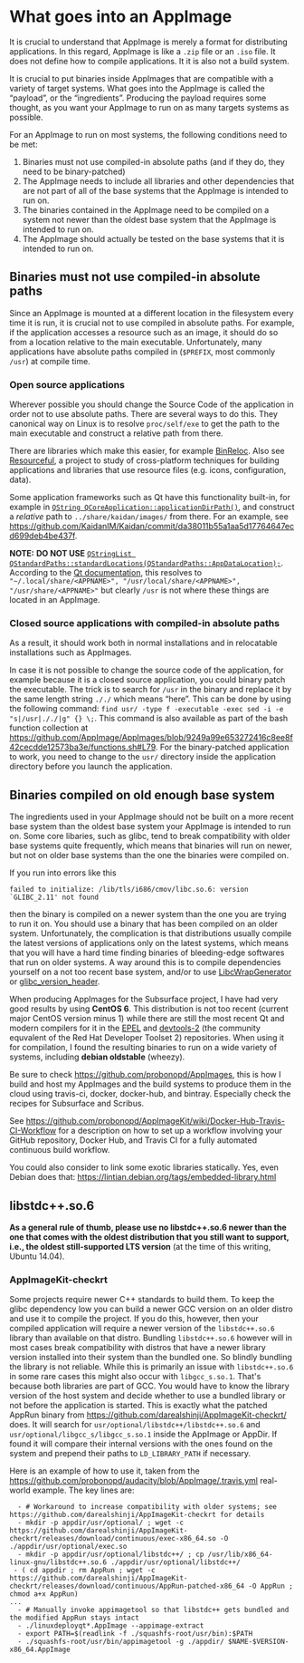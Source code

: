 # What goes into an AppImage

It is crucial to understand that AppImage is merely a format for distributing applications. In this regard, AppImage 
is like a `.zip` file or an `.iso` file. It does not define how to compile applications. 
It it is also not a build system.

It is crucial to put binaries inside AppImages that are compatible with a variety of target systems. 
What goes into the AppImage is called the “payload”, or the “ingredients”.
Producing the payload requires some thought, as you want your AppImage to run on as many targets systems as possible.

For an AppImage to run on most systems, the following conditions need to be met:
 1. Binaries must not use compiled-in absolute paths (and if they do, they need to be binary-patched)
 1. The AppImage needs to include all libraries and other dependencies that are not part of all of the base systems that the AppImage is intended to run on.
 1. The binaries contained in the AppImage need to be compiled on a system not newer than the oldest base system that the AppImage is intended to run on.
 1. The AppImage should actually be tested on the base systems that it is intended to run on.


## Binaries must not use compiled-in absolute paths

Since an AppImage is mounted at a different location in the filesystem every time it is run, it is crucial not to use compiled in absolute paths. For example, if the application accesses a resource such as an image, it should do so from a location relative to the main executable. Unfortunately, many applications have absolute paths compiled in (`$PREFIX`, most commonly `/usr`) at compile time.

### Open source applications

Wherever possible you should change the Source Code of the application in order not to use absolute paths. There are several ways to do this. They canonical way on Linux is to resolve `proc/self/exe` to get the path to the main executable and construct a relative path from there.

There are libraries which make this easier, for example [BinReloc](https://github.com/limbahq/binreloc). Also see [Resourceful](https://github.com/drbenmorgan/Resourceful), a project to study of cross-platform techniques for building applications and libraries that use resource files (e.g. icons, configuration, data).

Some application frameworks such as Qt have this functionality built-in, for example in [`QString QCoreApplication::applicationDirPath()`](http://doc.qt.io/qt-5/qcoreapplication.html#applicationDirPath), and construct a _relative_ path to `../share/kaidan/images/` from there. For an example, see https://github.com/KaidanIM/Kaidan/commit/da38011b55a1aa5d17764647ecd699deb4be437f.

__NOTE:__ __DO NOT USE__ [`QStringList QStandardPaths::standardLocations(QStandardPaths::AppDataLocation);`](http://doc.qt.io/qt-5/qstandardpaths.html). According to the [Qt documentation](http://doc.qt.io/qt-5/qstandardpaths.html), this resolves to `"~/.local/share/<APPNAME>", "/usr/local/share/<APPNAME>", "/usr/share/<APPNAME>"` but clearly `/usr` is not where these things are located in an AppImage.

### Closed source applications with compiled-in absolute paths

As a result, it should work both in normal installations and in relocatable installations such as AppImages.

In case it is not possible to change the source code of the application, for example because it is a closed source application, you could binary patch the executable.  The trick is to search for `/usr`  in the binary and replace it by the same length string `././`  which means “here”.  This can be done by using the following command: `find usr/ -type f -executable -exec sed -i -e "s|/usr|././|g" {} \;`. This command is also available as part of the bash function collection at https://github.com/AppImage/AppImages/blob/9249a99e653272416c8ee8f42cecdde12573ba3e/functions.sh#L79. For the binary-patched application to work, you need to change to the `usr/` directory inside the application directory before you launch the application.

## Binaries compiled on old enough base system

The ingredients used in your AppImage should not be built on a more recent base system than the oldest base system your AppImage is intended to run on. Some core libaries, such as glibc, tend to break compatibility with older base systems quite frequently, which means that binaries will run on newer, but not on older base systems than the one the binaries were compiled on.

If you run into errors like this

```
failed to initialize: /lib/tls/i686/cmov/libc.so.6: version `GLIBC_2.11' not found
```

then the binary is compiled on a newer system than the one you are trying to run it on. You should use a binary that has been compiled on an older system. Unfortunately, the complication is that distributions usually compile the latest versions of applications only on the latest systems, which means that you will have a hard time finding binaries of bleeding-edge softwares that run on older systems. A way around this is to compile dependencies yourself on a not too recent base system, and/or to use [LibcWrapGenerator](https://github.com/probonopd/AppImageKit/tree/master/LibcWrapGenerator) or [glibc_version_header](https://github.com/wheybags/glibc_version_header).

When producing AppImages for the Subsurface project, I have had very good results by using __CentOS 6__. This distribution is not too recent (current major CentOS version minus 1) while there are still the most recent Qt and modern compilers for it in the [EPEL](https://fedoraproject.org/wiki/EPEL) and [devtools-2](http://people.centos.org/tru/devtools-2/) (the community equvalent of the Red Hat Developer Toolset 2) repositories. When using it for compilation, I found the resulting binaries to run on a wide variety of systems, including __debian oldstable__ (wheezy).

Be sure to check https://github.com/probonopd/AppImages, this is how I build and host my AppImages and the build systems to produce them in the cloud using travis-ci, docker, docker-hub, and bintray. Especially check the recipes for Subsurface and Scribus.

See https://github.com/probonopd/AppImageKit/wiki/Docker-Hub-Travis-CI-Workflow for a description on how to set up a workflow involving your GitHub repository, Docker Hub, and Travis CI for a fully automated continuous build workflow.

You could also consider to link some exotic libraries statically.
Yes, even Debian does that:
https://lintian.debian.org/tags/embedded-library.html

## libstdc++.so.6

__As a general rule of thumb, please use no libstdc++.so.6 newer than the one that comes with the oldest distribution that you still want to support, i.e., the oldest still-supported LTS version__ (at the time of this writing, Ubuntu 14.04).

### AppImageKit-checkrt

Some projects require newer C++ standards to build them. To keep the glibc dependency low you can
build a newer GCC version on an older distro and use it to compile the project. If you do this, however, then your compiled application will require a newer version of the `libstdc++.so.6` library than available on that distro. Bundling `libstdc++.so.6` however will in most cases break compatibility with distros that have a newer library version installed into their system than the bundled one. So blindly bundling the library is not reliable. While this is primarily an issue with `libstdc++.so.6` in some rare cases this might also occur with `libgcc_s.so.1`. That's because both libraries are part of GCC. You would have to know the library version of the host system and decide whether to use a bundled library or not before the application is started. This is exactly what the patched AppRun binary from https://github.com/darealshinji/AppImageKit-checkrt/ does. It will search for `usr/optional/libstdc++/libstdc++.so.6` and `usr/optional/libgcc_s/libgcc_s.so.1` inside the AppImage or AppDir. If found it will compare their internal versions with the ones found on the system and prepend their paths to `LD_LIBRARY_PATH` if necessary.

Here is an example of how to use it, taken from the https://github.com/probonopd/audacity/blob/AppImage/.travis.yml real-world example. The key lines are:

```
  - # Workaround to increase compatibility with older systems; see https://github.com/darealshinji/AppImageKit-checkrt for details
  - mkdir -p appdir/usr/optional/ ; wget -c https://github.com/darealshinji/AppImageKit-checkrt/releases/download/continuous/exec-x86_64.so -O ./appdir/usr/optional/exec.so
  - mkdir -p appdir/usr/optional/libstdc++/ ; cp /usr/lib/x86_64-linux-gnu/libstdc++.so.6 ./appdir/usr/optional/libstdc++/
 - ( cd appdir ; rm AppRun ; wget -c https://github.com/darealshinji/AppImageKit-checkrt/releases/download/continuous/AppRun-patched-x86_64 -O AppRun ; chmod a+x AppRun)
...
  - # Manually invoke appimagetool so that libstdc++ gets bundled and the modified AppRun stays intact
  - ./linuxdeployqt*.AppImage --appimage-extract
  - export PATH=$(readlink -f ./squashfs-root/usr/bin):$PATH
  - ./squashfs-root/usr/bin/appimagetool -g ./appdir/ $NAME-$VERSION-x86_64.AppImage
```
